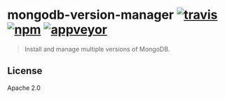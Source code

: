 # mongodb-version-manager [![travis][travis_img]][travis_url] [![npm][npm_img]][npm_url] [![appveyor][appveyor_img]][appveyor_url]

> Install and manage multiple versions of MongoDB.

## License

Apache 2.0

[travis_img]: https://img.shields.io/travis/mongodb-js/version-manager.svg
[travis_url]: https://secure.travis-ci.org/mongodb-js/version-manager
[appveyor_img]: https://ci.appveyor.com/api/projects/status/s3xm8f9eqiakqusn?svg=true
[appveyor_url]: https://ci.appveyor.com/project/imlucas/mongodb-version-manager
[npm_img]: https://img.shields.io/npm/v/mongodb-version-manager.svg
[npm_url]: https://npmjs.org/package/mongodb-version-manager
